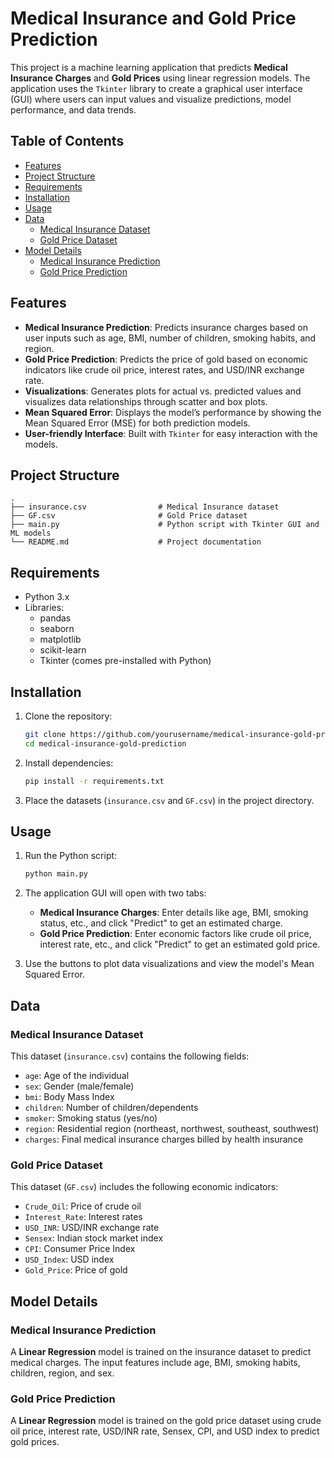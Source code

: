 # Medical Insurance and Gold Price Prediction

This project is a machine learning application that predicts **Medical Insurance Charges** and **Gold Prices** using linear regression models. The application uses the `Tkinter` library to create a graphical user interface (GUI) where users can input values and visualize predictions, model performance, and data trends.

## Table of Contents

- [Features](#features)
- [Project Structure](#project-structure)
- [Requirements](#requirements)
- [Installation](#installation)
- [Usage](#usage)
- [Data](#data)
  - [Medical Insurance Dataset](#medical-insurance-dataset)
  - [Gold Price Dataset](#gold-price-dataset)
- [Model Details](#model-details)
  - [Medical Insurance Prediction](#medical-insurance-prediction)
  - [Gold Price Prediction](#gold-price-prediction)

## Features

- **Medical Insurance Prediction**: Predicts insurance charges based on user inputs such as age, BMI, number of children, smoking habits, and region.
- **Gold Price Prediction**: Predicts the price of gold based on economic indicators like crude oil price, interest rates, and USD/INR exchange rate.
- **Visualizations**: Generates plots for actual vs. predicted values and visualizes data relationships through scatter and box plots.
- **Mean Squared Error**: Displays the model’s performance by showing the Mean Squared Error (MSE) for both prediction models.
- **User-friendly Interface**: Built with `Tkinter` for easy interaction with the models.

## Project Structure

```
.
├── insurance.csv                # Medical Insurance dataset
├── GF.csv                       # Gold Price dataset
├── main.py                      # Python script with Tkinter GUI and ML models
└── README.md                    # Project documentation
```

## Requirements

- Python 3.x
- Libraries:
  - pandas
  - seaborn
  - matplotlib
  - scikit-learn
  - Tkinter (comes pre-installed with Python)

## Installation

1. Clone the repository:

   ```bash
   git clone https://github.com/yourusername/medical-insurance-gold-prediction.git
   cd medical-insurance-gold-prediction
   ```

2. Install dependencies:

   ```bash
   pip install -r requirements.txt
   ```

3. Place the datasets (`insurance.csv` and `GF.csv`) in the project directory.

## Usage

1. Run the Python script:

   ```bash
   python main.py
   ```

2. The application GUI will open with two tabs:

   - **Medical Insurance Charges**: Enter details like age, BMI, smoking status, etc., and click "Predict" to get an estimated charge.
   - **Gold Price Prediction**: Enter economic factors like crude oil price, interest rate, etc., and click "Predict" to get an estimated gold price.

3. Use the buttons to plot data visualizations and view the model's Mean Squared Error.

## Data

### Medical Insurance Dataset

This dataset (`insurance.csv`) contains the following fields:

- `age`: Age of the individual
- `sex`: Gender (male/female)
- `bmi`: Body Mass Index
- `children`: Number of children/dependents
- `smoker`: Smoking status (yes/no)
- `region`: Residential region (northeast, northwest, southeast, southwest)
- `charges`: Final medical insurance charges billed by health insurance

### Gold Price Dataset

This dataset (`GF.csv`) includes the following economic indicators:

- `Crude_Oil`: Price of crude oil
- `Interest_Rate`: Interest rates
- `USD_INR`: USD/INR exchange rate
- `Sensex`: Indian stock market index
- `CPI`: Consumer Price Index
- `USD_Index`: USD index
- `Gold_Price`: Price of gold

## Model Details

### Medical Insurance Prediction

A **Linear Regression** model is trained on the insurance dataset to predict medical charges. The input features include age, BMI, smoking habits, children, region, and sex.

### Gold Price Prediction

A **Linear Regression** model is trained on the gold price dataset using crude oil price, interest rate, USD/INR rate, Sensex, CPI, and USD index to predict gold prices.
